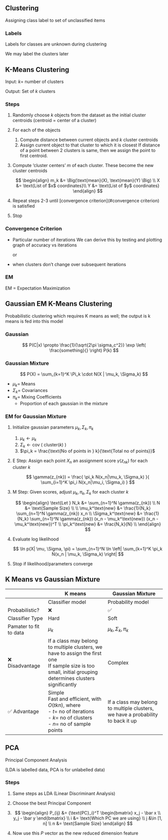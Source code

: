 ## Clustering

Assigning class label to set of unclassified items

### Labels

Labels for classes are unknown during clustering

We may label the clusters later

## K-Means Clustering

Input: $k =$ number of clusters

Output: Set of $k$ clusters

### Steps

1. Randomly choose $k$ objects from the dataset as the initial cluster centroids
   (centroid = center of a cluster)

2. For each of the objects
   1. Compute distance between current objects and $k$ cluster centroids
   2. Assign current object to that cluster to which it is closest
      If distance of a point between 2 clusters is same, then we assign the point to first centroid.

3. Compute ‘cluster centers’ $m$ of each cluster. These become the new cluster centroids
   
	 $$
   \begin{align}
   m_k &= \Big(\text{mean}(X), \text{mean}(Y) \Big) \\   
   X &= \text{List of $x$ coordinates}\\   Y &= \text{List of $y$ coordinates}
   \end{align}
   $$

4. Repeat steps 2-3 until [convergence criterion](#convergence criterion) is satisfied

5. Stop

### Convergence Criterion

- Particular number of iterations
  We can derive this by testing and plotting graph of accuracy vs iterations
  
  or
  
- when clusters don’t change over subsequent iterations

### EM

EM = Expectation Maximization

## Gaussian EM K-Means Clustering

Probabilistic clustering which requires K means as well; the output is k means is fed into this model

### Gaussian

$$
P(C|x) \propto
\frac{1}{\sqrt{2\pi \sigma_c^2}} \exp \left(
\frac{something}{}
\right)
P(k)
$$

### Gaussian Mixture

$$
P(X) =
\sum_{k=1}^K \Pi_k \cdot  N(X | \mu_k, \Sigma_k)
$$

- $\mu_k =$ Means
- $\Sigma_k =$ Covariances
- $\pi_k =$ Mixing Coefficients
    - Proportion of each gaussian in the mixture

### EM for Gaussian Mixture

1. Initialize gaussian parameters $\mu_k, \Sigma_k, \pi_k$

   1. $\mu_k \leftarrow \mu_k$
   2. $\Sigma_k \leftarrow \text{cov $\Big($ cluster($k$) $\Big)$}$
   3. $\pi_k = \frac{\text{No of points in } k}{\text{Total no of points}}$

2. E Step: Assign each point $X_n$ an assignment score $\gamma(z_{nk})$ for each cluster $k$
   
   $$
   \gamma(z_{nk}) = \frac{
   \pi_k N(x_n|\mu_k, \Sigma_k)
   }{
   \sum_{i=1}^K \pi_i N(x_n|\mu_i, \Sigma_i)
   }
   $$

3. M Step: Given scores, adjust $\mu_k, \pi_k, \Sigma_k$ for each cluster $k$
   
   $$
   \begin{align}
   \text{Let }
   N_k &= \sum_{n=1}^N \gamma(z_{nk}) \\   N &= \text{Sample Size} \\   
   \\   
   \mu_k^\text{new} &=
   \frac{1}{N_k}
   \sum_{n=1}^N \gamma(z_{nk}) x_n
   \\   \Sigma_k^\text{new} &=
   \frac{1}{N_k}
   \sum_{n=1}^N \gamma(z_{nk})
   (x_n - \mu_k^\text{new})
   (x_n - \mu_k^\text{new})^T
   \\   
   \pi_k^\text{new} &= \frac{N_k}{N} \\   \end{align}
   $$
   
4. Evaluate log likelihood
   
	 $$
   \ln p(X| \mu, \Sigma, \pi) =
   \sum_{n=1}^N
   \ln \left|
   \sum_{k=1}^K \pi_k N(x_n | \mu_k, \Sigma_k)
   \right|
   $$
   
5. Stop if likelihood/parameters converge

## K Means vs Gaussian Mixture

|                        | K means                                                      | Gaussian Mixture                                             |
| ---------------------- | ------------------------------------------------------------ | ------------------------------------------------------------ |
|                        | Classifier model                                             | Probability model                                            |
| Probabilistic?         | ❌                                                            | ✅                                                            |
| Classifier Type        | Hard                                                         | Soft                                                         |
| Pamater to fit to data | $\mu_k$                                                      | $\mu_k, \Sigma_k, \pi_k$                                     |
| ❌ Disadvantage         | If a class may belong to multiple clusters, we have to assign the first one<br />If sample size is too small, initial grouping determines clusters significantly | Complex                                                      |
| ✅ Advantage            | Simple<br />Fast and efficient, with $O(tkn),$ where<br />- $t =$ no of iterations<br/>- $k =$ no of clusters<br/>- $n =$ no of sample points | If a class may belong to multiple clusters, we have a probability to back it up |

## PCA

Principal Component Analysis

(LDA is labelled data, PCA is for unlabelled data)

### Steps

1. Same steps as LDA (Linear Discriminant Analysis)

2. Choose the best Principal Component

3. $$
   \begin{align}
   P_{ij} &= {\text{PC}_i}^T
   \begin{bmatrix}
   x_j - \bar x \\   y_j - \bar y
   \end{bmatrix} \\   
   i &= \text{Which PC we are using} \\   j &\in [1, n] \\   n &= \text{Sample Size}
   \end{align}
   $$

4. Now use this $P$ vector as the new reduced dimension feature

